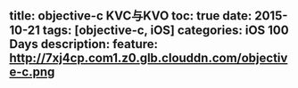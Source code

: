 title: objective-c KVC与KVO
toc: true
date: 2015-10-21
tags: [objective-c, iOS]
categories: iOS 100 Days
description: 
feature: http://7xj4cp.com1.z0.glb.clouddn.com/objective-c.png
---













